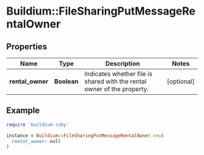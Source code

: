 # Buildium::FileSharingPutMessageRentalOwner

## Properties

| Name | Type | Description | Notes |
| ---- | ---- | ----------- | ----- |
| **rental_owner** | **Boolean** | Indicates whether file is shared with the rental owner of the property. | [optional] |

## Example

```ruby
require 'buildium-ruby'

instance = Buildium::FileSharingPutMessageRentalOwner.new(
  rental_owner: null
)
```

